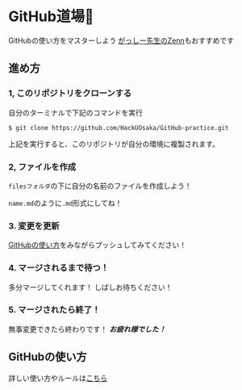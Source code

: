 # GitHub道場🥋
GitHubの使い方をマスターしよう
[がっしー先生のZenn](https://zenn.dev/penguin4731/books/11bee5738e367f)もおすすめです

## 進め方
### 1, このリポジトリをクローンする 
自分のターミナルで下記のコマンドを実行

```
$ git clone https://github.com/HackUOsaka/GitHub-practice.git
```

上記を実行すると、このリポジトリが自分の環境に複製されます。

### 2, ファイルを作成
`filesフォルダ`の下に自分の名前のファイルを作成しよう！

`name.md`のように`.md`形式にしてね！

### 3. 変更を更新
[GitHubの使い方](https://github.com/HackUOsaka/.github/blob/main/.github/README.md)をみながらプッシュしてみてください！

### 4. マージされるまで待つ！
多分マージしてくれます！ しばしお待ちください！

### 5. マージされたら終了！
無事変更できたら終わりです！ ***お疲れ様でした！***

## GitHubの使い方
詳しい使い方やルールは[こちら](https://github.com/lit-kansai-members-org/.github/blob/main/.github/README.md)
